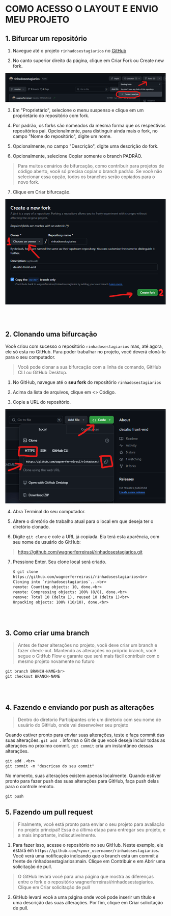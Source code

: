 # COMO ACESSO O LAYOUT E ENVIO MEU PROJETO

## 1. Bifurcar um repositório

1.  Navegue até o projeto `rinhadosestagiarios` no [GitHub](https://github.com/wagnerferreirasi/rinhadosestagiarios)

2.  No canto superior direito da página, clique em Criar Fork ou Create new fork.

![imagem fork do projeto](../assets/fork.png)

3.  Em "Proprietário", selecione o menu suspenso e clique em um proprietário do repositório com fork.

4.  Por padrão, os forks são nomeados da mesma forma que os respectivos repositórios pai. Opcionalmente, para distinguir ainda mais o fork, no campo "Nome do repositório", digite um nome.

5.  Opcionalmente, no campo "Descrição", digite uma descrição do fork.

6.  Opcionalmente, selecione Copiar somente o branch PADRÃO.

> Para muitos cenários de bifurcação, como contribuir para projetos de código aberto, você só precisa copiar o branch padrão. Se você não selecionar essa opção, todos os branches serão copiados para o novo fork.

7.  Clique em Criar bifurcação.

![alt text](../assets/fork2.png)

<br>
<br>

## 2. Clonando uma bifurcação

Você criou com sucesso o repositório `rinhadosestagiarios` mas, até agora, ele só esta no GitHub. Para poder trabalhar no projeto, você deverá cloná-lo para o seu computador.

> Você pode clonar a sua bifurcação com a linha de comando, GitHub CLI ou GitHub Desktop.

1.  No GitHub, navegue até o **seu fork** do repositório `rinhadosestagiarios`

2.  Acima da lista de arquivos, clique em <> Código.

3.  Copie a URL do repositório.

![alt text](../assets/clone.png)

4.  Abra Terminal do seu computador.

5.  Altere o diretório de trabalho atual para o local em que deseja ter o diretório clonado.

6.  Digite `git clone` e cole a URL já copiada. Ela terá esta aparência, com seu nome de usuário do GitHub:

> https://github.com/wagnerferreirasi/rinhadosestagiarios.git

7.  Pressione Enter. Seu clone local será criado.

        $ git clone https://github.com/wagnerferreirasi/rinhadosestagiarios<br>
        Cloning into `rinhadosestagiarios`...<br>
        remote: Counting objects: 10, done.<br>
        remote: Compressing objects: 100% (8/8), done.<br>
        remove: Total 10 (delta 1), reused 10 (delta 1)<br>
        Unpacking objects: 100% (10/10), done.<br>

<br>
<br>

## 3. Como criar uma branch

> Antes de fazer alterações no projeto, você deve criar um branch e fazer check-out. Mantendo as alterações no próprio branch, você segue o GitHub Flow e garante que será mais fácil contribuir com o mesmo projeto novamente no futuro

    git branch BRANCH-NAME<br>
    git checkout BRANCH-NAME

<br>
<br>

## 4. Fazendo e enviando por push as alterações

> Dentro do diretorio Participantes crie um diretorio com seu nome de usuário do GitHub, onde vai desenvolver seu projeto

Quando estiver pronto para enviar suas alterações, teste e faça commit das suas alterações. `git add .` informa o Git de que você deseja incluir todas as alterações no próximo commit. `git commit` cria um instantâneo dessas alterações.

    git add .<br>
    git commit -m "descricao do seu commit"

No momento, suas alterações existem apenas localmente. Quando estiver pronto para fazer push das suas alterações para GitHub, faça push delas para o controle remoto.

    git push

## 5. Fazendo um pull request

> Finalmente, você está pronto para enviar o seu projeto para avaliação no projeto principal! Essa é a última etapa para entregar seu projeto, e a mais importante, indiscutivelmente.

1.  Para fazer isso, acesse o repositório no seu GitHub. Neste exemplo, ele estará em `https://github.com/<your_username>/rinhadosestagiarios`. Você verá uma notificação indicando que o branch está um commit à frente de rinhadosestagiarios:main. Clique em Contribuir e em Abrir uma solicitação de pull.

> O GitHub levará você para uma página que mostra as diferenças entre o fork e o repositório wagnerferreirasi/rinhadosestagiarios. Clique em Criar solicitação de pull

2.  GitHub levará você a uma página onde você pode inserir um título e uma descrição das suas alterações. Por fim, clique em Criar solicitação de pull.
